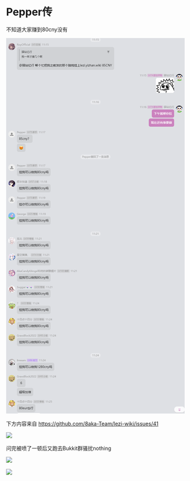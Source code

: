 # Pepper传

不知道大家赚到80cny没有

![](/others/Pepper传/不知道大家赚到80cny没有.png)

下方内容来自 https://github.com/8aka-Team/lezi-wiki/issues/41

![](1.jpeg)

问完被喷了一顿后又跑去Bukkit群骚扰nothing

![](2.png)

![](3.png)
